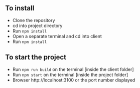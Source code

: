## To install
- Clone the repository
- cd into project directory
- Run `npm install`
- Open a separate terminal and cd into client
- Run `npm install`

## To start the project
- Run `npm run build` on the terminal [inside the client folder]
- Run `npm start` on the terminal [inside the project folder]
- Browser http://localhost:3100 or the port number displayed